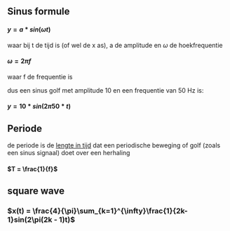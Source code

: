 ## Sinus formule

#### $y = a*sin(\omega t)$

waar bij t de tijd is (of wel de x as), a de amplitude en $\omega$ de hoekfrequentie
#### $\omega = 2\pi f$
waar f de frequentie is

dus een sinus golf met amplitude 10 en een frequentie van 50 Hz is:
#### $y = 10 * sin(2\pi 50 * t)$

## Periode
de periode is de <ins>lengte in tijd</ins> dat een periodische beweging of golf (zoals een sinus signaal)
doet over een herhaling

#### $T = \frac{1}{f}$

## square wave
### $x(t) = \frac{4}{\pi}\sum_{k=1}^{\infty}\frac{1}{2k-1}sin(2\pi(2k - 1)t)$








